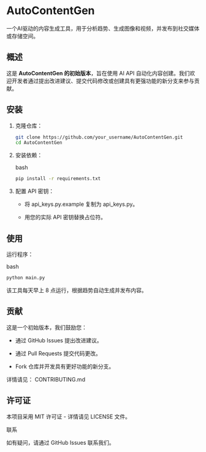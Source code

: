 # AutoContentGen

一个AI驱动的内容生成工具，用于分析趋势、生成图像和视频，并发布到社交媒体或存储空间。

## 概述

这是 **AutoContentGen 的初始版本**，旨在使用 AI API 自动化内容创建。我们欢迎开发者通过提出改进建议、提交代码修改或创建具有更强功能的新分支来参与贡献。

## 安装

1. 克隆仓库：
   ```bash
   git clone https://github.com/your_username/AutoContentGen.git
   cd AutoContentGen
    ````

2. 安装依赖：
    
    bash
    
    ```bash
    pip install -r requirements.txt
    ```
    
3. 配置 API 密钥：
    
    - 将 api_keys.py.example 复制为 api_keys.py。
        
    - 用您的实际 API 密钥替换占位符。
        

## 使用

运行程序：


bash

```bash
python main.py
```


该工具每天早上 8 点运行，根据趋势自动生成并发布内容。

## 贡献

这是一个初始版本，我们鼓励您：

- 通过 GitHub Issues 提出改进建议。
    
- 通过 Pull Requests 提交代码更改。
    
- Fork 仓库并开发具有更好功能的新分支。
    

详情请见： CONTRIBUTING.md

## 许可证

本项目采用 MIT 许可证 - 详情请见 LICENSE 文件。

联系

如有疑问，请通过 GitHub Issues 联系我们。
